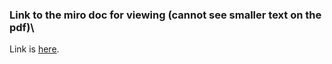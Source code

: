 ### Link to the miro doc for viewing (cannot see smaller text on the pdf)\
Link is [here](https://miro.com/welcomeonboard/YVZLWlN6SzM4VVY4YVRnZUpIRjVrUElPVW1SMXM2YmpEVnJvUXBFTGlpZEpuaW12MjZuR1A0QjJVa25ZWHUwS3wzNDU4NzY0NTM2NjM1MzM3NjQ0fDI=?share_link_id=722030082199).
